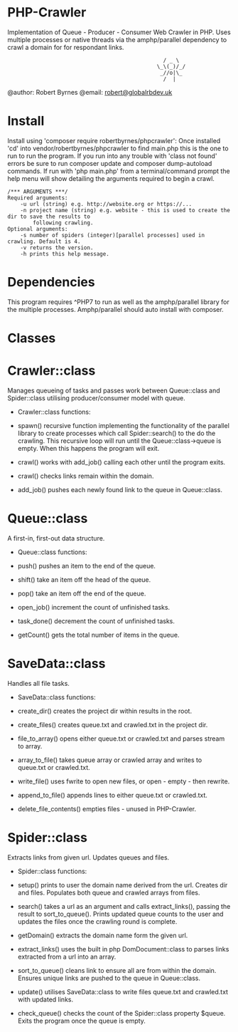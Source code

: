 # PHP-Crawler
Implementation of Queue - Producer - Consumer Web Crawler in PHP. Uses multiple processes or native threads via the amphp/parallel dependency to crawl a domain for for respondant links.

                                                     / _ \
                                                   \_\(_)/_/
                                                    _//o|\_
                                                     /  |
@author: Robert Byrnes
@email: robert@globalrbdev.uk

# Install
Install using 'composer require robertbyrnes/phpcrawler':
Once installed 'cd' into vendor/robertbyrnes/phpcrawler to find main.php this is the one to run to run the program.  If you run into any trouble with 'class not found' errors be sure to run composer update and composer dump-autoload commands.  If run with 'php main.php' from a terminal/command prompt the help menu will show detailing the arguments required to begin a crawl. 

    /*** ARGUMENTS ***/
    Required arguments:
        -u url (string) e.g. http://website.org or https://...
        -n project name (string) e.g. website - this is used to create the dir to save the results to
            following crawling.
    Optional arguments: 
        -s number of spiders (integer)[parallel processes] used in crawling. Default is 4.
        -v returns the version.
        -h prints this help message.

# Dependencies
This program requires ^PHP7 to run as well as the amphp/parallel library for the multiple processes. Amphp/parallel should auto install with composer.

# Classes
# Crawler::class
Manages queueing of tasks and passes work between Queue::class and Spider::class
utilising producer/consumer model with queue.

- Crawler::class functions:

- spawn() recursive function implementing the functionality of the parallel library to create           processes which call Spider::search() to the do the crawling.  This recursive loop will run until the Queue::class->queue is empty.  When this happens the program will exit.
- crawl() works with add_job() calling each other until the program exits.
- crawl() checks links remain within the domain.
- add_job() pushes each newly found link to the queue in Queue::class.

# Queue::class
A first-in, first-out data structure.

- Queue::class functions:

- push() pushes an item to the end of the queue.
- shift() take an item off the head of the queue.
- pop() take an item off the end of the queue.
- open_job() increment the count of unfinished tasks.
- task_done() decrement the count of unfinished tasks.
- getCount() gets the total number of items in the queue.

# SaveData::class
Handles all file tasks.

- SaveData::class functions:

- create_dir() creates the project dir within results in the root.
- create_files() creates queue.txt and crawled.txt in the project dir.
- file_to_array() opens either queue.txt or crawled.txt and parses stream to array.
- array_to_file() takes queue array or crawled array and writes to queue.txt or crawled.txt.
- write_file() uses fwrite to open new files, or open - empty - then rewrite.
- append_to_file() appends lines to either queue.txt or crawled.txt.
- delete_file_contents() empties files - unused in PHP-Crawler.

# Spider::class
Extracts links from given url. Updates queues and files.

- Spider::class functions:

- setup() prints to user the domain name derived from the url. Creates dir and files.
Populates both queue and crawled arrays from files.
- search() takes a url as an argument and calls extract_links(), passing the result to
sort_to_queue(). Prints updated queue counts to the user and updates the files
once the crawling round is complete.
- getDomain() extracts the domain name form the given url.
- extract_links() uses the built in php DomDocument::class to parses links extracted from a url into an array.
- sort_to_queue() cleans link to ensure all are from within the domain. Ensures unique links
are pushed to the queue in Queue::class.
- update() utilises SaveData::class to write files queue.txt and crawled.txt with updated links.
- check_queue() checks the count of the Spider::class property $queue. Exits the program once the queue is empty.






